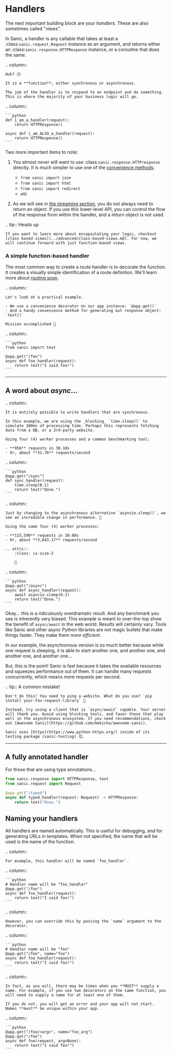 # Handlers

The next important building block are your _handlers_. These are also sometimes called "views".

In Sanic, a handler is any callable that takes at least a :class:`sanic.request.Request` instance as an argument, and returns either an :class:`sanic.response.HTTPResponse` instance, or a coroutine that does the same.

.. column::

    Huh? 😕

    It is a **function**; either synchronous or asynchronous.

    The job of the handler is to respond to an endpoint and do something. This is where the majority of your business logic will go.

.. column::

    ```python
    def i_am_a_handler(request):
        return HTTPResponse()

    async def i_am_ALSO_a_handler(request):
        return HTTPResponse()
    ```

Two more important items to note:

1. You almost *never* will want to use :class:`sanic.response.HTTPresponse` directly. It is much simpler to use one of the [convenience methods](./response#methods).

    - `from sanic import json`
    - `from sanic import html`
    - `from sanic import redirect`
    - *etc*
    
1. As we will see in [the streaming section](../advanced/streaming#response-streaming), you do not always need to return an object. If you use this lower-level API, you can control the flow of the response from within the handler, and a return object is not used.

.. tip:: Heads up

    If you want to learn more about encapsulating your logic, checkout [class based views](../advanced/class-based-views.md). For now, we will continue forward with just function-based views.


### A simple function-based handler

The most common way to create a route handler is to decorate the function. It creates a visually simple identification of a route definition. We'll learn more about [routing soon](./routing.md).

.. column::

    Let's look at a practical example.

    - We use a convenience decorator on our app instance: `@app.get()`
    - And a handy convenience method for generating out response object: `text()`

    Mission accomplished 💪

.. column::

    ```python
    from sanic import text

    @app.get("/foo")
    async def foo_handler(request):
        return text("I said foo!")
    ```

---

## A word about _async_...

.. column::

    It is entirely possible to write handlers that are synchronous.

    In this example, we are using the _blocking_ `time.sleep()` to simulate 100ms of processing time. Perhaps this represents fetching data from a DB, or a 3rd-party website.

    Using four (4) worker processes and a common benchmarking tool:

    - **956** requests in 30.10s
    - Or, about **31.76** requests/second

.. column::

    ```python
    @app.get("/sync")
    def sync_handler(request):
        time.sleep(0.1)
        return text("Done.")
    ```


.. column::

    Just by changing to the asynchronous alternative `asyncio.sleep()`, we see an incredible change in performance. 🚀

    Using the same four (4) worker processes:

    - **115,590** requests in 30.08s
    - Or, about **3,843.17** requests/second

    .. attrs::
        :class: is-size-2
    
        🤯

.. column::

    ```python
    @app.get("/async")
    async def async_handler(request):
        await asyncio.sleep(0.1)
        return text("Done.")
    ```


Okay... this is a ridiculously overdramatic result. And any benchmark you see is inherently very biased. This example is meant to over-the-top show the benefit of `async/await` in the web world. Results will certainly vary. Tools like Sanic and other async Python libraries are not magic bullets that make things faster. They make them _more efficient_.

In our example, the asynchronous version is so much better because while one request is sleeping, it is able to start another one, and another one, and another one, and another one...

But, this is the point! Sanic is fast because it takes the available resources and squeezes performance out of them. It can handle many requests concurrently, which means more requests per second.


.. tip:: A common mistake!

    Don't do this! You need to ping a website. What do you use? `pip install your-fav-request-library` 🙈

    Instead, try using a client that is `async/await` capable. Your server will thank you. Avoid using blocking tools, and favor those that play well in the asynchronous ecosystem. If you need recommendations, check out [Awesome Sanic](https://github.com/mekicha/awesome-sanic).

    Sanic uses [httpx](https://www.python-httpx.org/) inside of its testing package (sanic-testing) 😉.


---

## A fully annotated handler

For those that are using type annotations...

```python
from sanic.response import HTTPResponse, text
from sanic.request import Request

@app.get("/typed")
async def typed_handler(request: Request) -> HTTPResponse:
    return text("Done.")
```

## Naming your handlers

All handlers are named automatically. This is useful for debugging, and for generating URLs in templates. When not specified, the name that will be used is the name of the function.

.. column::

    For example, this handler will be named `foo_handler`.

.. column::

    ```python
    # Handler name will be "foo_handler"
    @app.get("/foo")
    async def foo_handler(request):
        return text("I said foo!")
    ```

.. column::

    However, you can override this by passing the `name` argument to the decorator.

.. column::

    ```python
    # Handler name will be "foo"
    @app.get("/foo", name="foo")
    async def foo_handler(request):
        return text("I said foo!")
    ```

.. column::

    In fact, as you will, there may be times when you **MUST** supply a name. For example, if you use two decorators on the same function, you will need to supply a name for at least one of them.
    
    If you do not, you will get an error and your app will not start. Names **must** be unique within your app.

.. column::

    ```python
    @app.get("/foo/<arg>", name="foo_arg")
    @app.get("/foo")
    async def foo(request, arg=None):
        return text("I said foo!")
    ```
